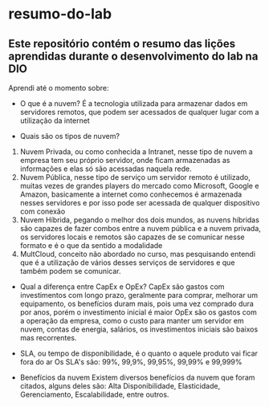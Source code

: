 # resumo-do-lab
## Este repositório contém o resumo das lições aprendidas durante o desenvolvimento do lab na DIO

Aprendi até o momento sobre:

- O que é a nuvem?
É a tecnologia utilizada para armazenar dados em servidores remotos, que podem ser acessados de qualquer lugar com a utilização da internet

- Quais são os tipos de nuvem?
1. Nuvem Privada, ou como conhecida a Intranet, nesse tipo de nuvem a empresa tem seu próprio servidor, onde ficam armazenadas as informações e elas só são acessadas naquela rede.
2. Nuvem Pública, nesse tipo de serviço um servidor remoto é utilizado, muitas vezes de grandes players do mercado como Microsoft, Google e Amazon, basicamente a internet como conhecemos é armazenada nesses servidores e por isso pode ser acessada de qualquer dispositivo com conexão
3. Nuvem Híbrida, pegando o melhor dos dois mundos, as nuvens híbridas são capazes de fazer combos entre a nuvem pública e a nuvem privada, os servidores locais e remotos são capazes de se comunicar nesse formato e é o que da sentido a modalidade
4. MultCloud, conceito não abordado no curso, mas pesquisando entendi que é a utilização de vários desses serviços de servidores e que também podem se comunicar.

- Qual a diferença entre CapEx e OpEx?
CapEx são gastos com investimentos com longo prazo, geralmente para comprar, melhorar um equipamento, os benefícios duram mais, pois uma vez comprado dura por anos, porém o investimento inicial é maior
OpEx são os gastos com a operação da empresa, como o custo para manter um servidor em nuvem, contas de energia, salários, os investimentos iniciais são baixos mas recorrentes.

- SLA, ou tempo de disponibilidade, é o quanto o aquele produto vai ficar fora do ar
Os SLA's são: 99%, 99,9%, 99,95%, 99,99% e 99,999%

- Benefícios da nuvem
Existem diversos benefícios da nuvem que foram citados, alguns deles são: Alta Disponibilidade, Elasticidade, Gerenciamento, Escalabilidade, entre outros.

 
